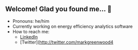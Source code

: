 ## Welcome! Glad you found me... 👋

- Pronouns: he/him
- Currently working on energy efficiency analytics software
- How to reach me:
  - [LinkedIn](http://linkedin.com/in/markjgreenwood)
  - [Twitter](http://twitter.com/markgreenwood4

<!--
**markgreenwood/markgreenwood** is a ✨ _special_ ✨ repository because its `README.md` (this file) appears on your GitHub profile.

Here are some ideas to get you started:

- 🔭 I’m currently working on ...
- 🌱 I’m currently learning ...
- 👯 I’m looking to collaborate on ...
- 🤔 I’m looking for help with ...
- 💬 Ask me about ...
- 📫 How to reach me: ...
- 😄 Pronouns: ...
- ⚡ Fun fact: ...
-->
